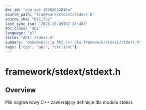 ```yaml
---
doc_id: "cpp-api-16802052810a"
source_path: "framework/stdext/stdext.h"
source_sha: "b411fa2"
last_sync_iso: "2025-10-09T07:28:40Z"
doc_class: "api"
language: "pl"
title: "API: stdext.h"
summary: "Dokumentacja API C++ dla framework/stdext/stdext.h"
tags: ["cpp", "api", "otclient"]
---
```


# framework/stdext/stdext.h

## Overview

Plik nagłówkowy C++ zawierający definicje dla modułu stdext.
